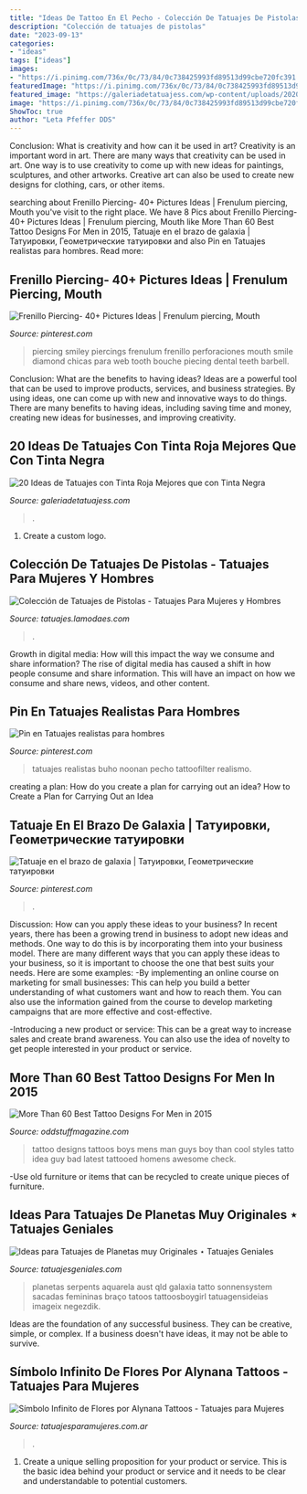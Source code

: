 ```yaml
---
title: "Ideas De Tattoo En El Pecho - Colección De Tatuajes De Pistolas"
description: "Colección de tatuajes de pistolas"
date: "2023-09-13"
categories:
- "ideas"
tags: ["ideas"]
images:
- "https://i.pinimg.com/736x/0c/73/84/0c738425993fd89513d99cbe720fc391.jpg"
featuredImage: "https://i.pinimg.com/736x/0c/73/84/0c738425993fd89513d99cbe720fc391.jpg"
featured_image: "https://galeriadetatuajess.com/wp-content/uploads/2020/08/tatuajes-tinta-roja-11.jpg"
image: "https://i.pinimg.com/736x/0c/73/84/0c738425993fd89513d99cbe720fc391.jpg"
ShowToc: true
author: "Leta Pfeffer DDS"
---
```



Conclusion: What is creativity and how can it be used in art?
Creativity is an important word in art. There are many ways that creativity can be used in art. One way is to use creativity to come up with new ideas for paintings, sculptures, and other artworks. Creative art can also be used to create new designs for clothing, cars, or other items.

	

		
searching about Frenillo Piercing- 40+ Pictures Ideas | Frenulum piercing, Mouth you've visit to the right place. We have 8 Pics about Frenillo Piercing- 40+ Pictures Ideas | Frenulum piercing, Mouth like More Than 60 Best Tattoo Designs For Men in 2015, Tatuaje en el brazo de galaxia | Татуировки, Геометрические татуировки and also Pin en Tatuajes realistas para hombres. Read more:
		
    
## Frenillo Piercing- 40+ Pictures Ideas | Frenulum Piercing, Mouth

<img loading=lazy src="https://i.pinimg.com/736x/b0/8e/b6/b08eb6dc2e299ea3add194e89189a35e.jpg" onerror="this.onerror=null;this.src='https://tse2.mm.bing.net/th?id=OIP.qJOelNxM9o7U01ws1O9oiwHaLy&amp;pid=15.1';" alt="Frenillo Piercing- 40+ Pictures Ideas | Frenulum piercing, Mouth">

_Source: pinterest.com_

>piercing smiley piercings frenulum frenillo perforaciones mouth smile diamond chicas para web tooth bouche piecing dental teeth barbell. 

	

Conclusion: What are the benefits to having ideas?
Ideas are a powerful tool that can be used to improve products, services, and business strategies. By using ideas, one can come up with new and innovative ways to do things. There are many benefits to having ideas, including saving time and money, creating new ideas for businesses, and improving creativity.

    
## 20 Ideas De Tatuajes Con Tinta Roja Mejores Que Con Tinta Negra

<img loading=lazy src="https://galeriadetatuajess.com/wp-content/uploads/2020/08/tatuajes-tinta-roja-11.jpg" onerror="this.onerror=null;this.src='https://tse2.mm.bing.net/th?id=OIP.04Hh1j3aNzOWPUdC6QHdpgHaNK&amp;pid=15.1';" alt="20 Ideas de Tatuajes con Tinta Roja Mejores que con Tinta Negra">

_Source: galeriadetatuajess.com_

>. 

	

1. Create a custom logo.

    
## Colección De Tatuajes De Pistolas - Tatuajes Para Mujeres Y Hombres

<img loading=lazy src="http://tatuajes.lamodaes.com/wp-content/uploads/2017/02/tatuajes-de-pistolas-18.jpg" onerror="this.onerror=null;this.src='https://tse1.mm.bing.net/th?id=OIP.I7heV8K6XdYndfp6mzjuNwHaHa&amp;pid=15.1';" alt="Colección de Tatuajes de Pistolas - Tatuajes Para Mujeres y Hombres">

_Source: tatuajes.lamodaes.com_

>. 

	

Growth in digital media: How will this impact the way we consume and share information?
The rise of digital media has caused a shift in how people consume and share information. This will have an impact on how we consume and share news, videos, and other content.

    
## Pin En Tatuajes Realistas Para Hombres

<img loading=lazy src="https://i.pinimg.com/736x/0c/73/84/0c738425993fd89513d99cbe720fc391.jpg" onerror="this.onerror=null;this.src='https://tse4.mm.bing.net/th?id=OIP.2GqKzhAnyADCwsZcAr6gogHaHa&amp;pid=15.1';" alt="Pin en Tatuajes realistas para hombres">

_Source: pinterest.com_

>tatuajes realistas buho noonan pecho tattoofilter realismo. 

	

creating a plan: How do you create a plan for carrying out an idea?
How to Create a Plan for Carrying Out an Idea

    
## Tatuaje En El Brazo De Galaxia | Татуировки, Геометрические татуировки

<img loading=lazy src="https://i.pinimg.com/736x/3f/f4/c5/3ff4c58dff24bf19a856a4743f8f6970.jpg" onerror="this.onerror=null;this.src='https://tse4.mm.bing.net/th?id=OIP.TEoShE-kz0Oxf6N-75yPagAAAA&amp;pid=15.1';" alt="Tatuaje en el brazo de galaxia | Татуировки, Геометрические татуировки">

_Source: pinterest.com_

>. 

	

Discussion: How can you apply these ideas to your business?
In recent years, there has been a growing trend in business to adopt new ideas and methods. One way to do this is by incorporating them into your business model. There are many different ways that you can apply these ideas to your business, so it is important to choose the one that best suits your needs. Here are some examples: 
-By implementing an online course on marketing for small businesses: This can help you build a better understanding of what customers want and how to reach them. You can also use the information gained from the course to develop marketing campaigns that are more effective and cost-effective. 

-Introducing a new product or service: This can be a great way to increase sales and create brand awareness. You can also use the idea of novelty to get people interested in your product or service.

    
## More Than 60 Best Tattoo Designs For Men In 2015

<img loading=lazy src="http://oddstuffmagazine.com/wp-content/uploads/2013/09/Best-tattoo-designs-for-Men-9-552x800.jpg" onerror="this.onerror=null;this.src='https://tse2.mm.bing.net/th?id=OIP.LE8UUYb_N2QTyhS4PFvQWwHaKu&amp;pid=15.1';" alt="More Than 60 Best Tattoo Designs For Men in 2015">

_Source: oddstuffmagazine.com_

>tattoo designs tattoos boys mens man guys boy than cool styles tatto idea guy bad latest tattooed homens awesome check. 

	

-Use old furniture or items that can be recycled to create unique pieces of furniture.

    
## Ideas Para Tatuajes De Planetas Muy Originales ⋆ Tatuajes Geniales

<img loading=lazy src="http://www.tatuajesgeniales.com/wp-content/uploads/2019/11/a-color-4.jpg" onerror="this.onerror=null;this.src='https://tse3.mm.bing.net/th?id=OIP.94piVFcDuGaVmjPqgU-CZQHaJ4&amp;pid=15.1';" alt="Ideas para Tatuajes de Planetas muy Originales ⋆ Tatuajes Geniales">

_Source: tatuajesgeniales.com_

>planetas serpents aquarela aust qld galaxia tatto sonnensystem sacadas femininas braço tatoos tattoosboygirl tatuagensideias imageix negezdik. 

	

Ideas are the foundation of any successful business. They can be creative, simple, or complex. If a business doesn't have ideas, it may not be able to survive.

    
## Símbolo Infinito De Flores Por Alynana Tattoos - Tatuajes Para Mujeres

<img loading=lazy src="https://www.tatuajesparamujeres.com.ar/wp-content/uploads/2021/04/tatuaje-signo-infinito-flores-antebrazo-alynana-tattoos.jpg" onerror="this.onerror=null;this.src='https://tse3.mm.bing.net/th?id=OIP.J5vTeeQF3NQUaPG7XkUXiAHaNS&amp;pid=15.1';" alt="Símbolo Infinito de Flores por Alynana Tattoos - Tatuajes para Mujeres">

_Source: tatuajesparamujeres.com.ar_

>. 

	

1. Create a unique selling proposition for your product or service. This is the basic idea behind your product or service and it needs to be clear and understandable to potential customers. 

